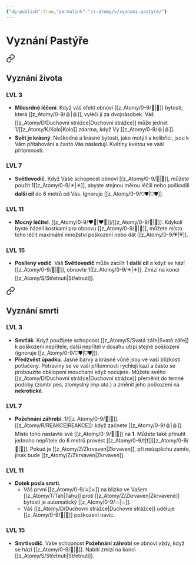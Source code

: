 ```yaml
---
{"dg-publish":true,"permalink":"/z-atomy/v/vyznani-pastyre/"}
---
```


# Vyznání Pastýře

<div class="transclusion internal-embed is-loaded"><a class="markdown-embed-link" href="/z-atomy/v/vyznani-zivota/" aria-label="Open link"><svg xmlns="http://www.w3.org/2000/svg" width="24" height="24" viewBox="0 0 24 24" fill="none" stroke="currentColor" stroke-width="2" stroke-linecap="round" stroke-linejoin="round" class="svg-icon lucide-link"><path d="M10 13a5 5 0 0 0 7.54.54l3-3a5 5 0 0 0-7.07-7.07l-1.72 1.71"></path><path d="M14 11a5 5 0 0 0-7.54-.54l-3 3a5 5 0 0 0 7.07 7.07l1.71-1.71"></path></svg></a><div class="markdown-embed">




## Vyznání života
### LVL 3
- **Milosrdné léčení**. Když váš efekt obnoví [[z_Atomy/0-9/💖\|💖]]  bytosti, která [[z_Atomy/0-9/🩸\|🩸]], vyléčí ji za dvojnásobek. Váš [[z_Atomy/D/Duchovní strážce\|Duchovní strážce]] může jednat 1/[[z_Atomy/K/Kolo\|Kolo]] zdarma, když Vy [[z_Atomy/0-9/🩸\|🩸]].
- **Svět je krásný**. Neškodné a krásné bytosti, jako motýli a kolibříci, jsou k Vám přitahováni a často Vás následují. Květiny kvetou ve vaší přítomnosti.

### LVL 7
- **Světlovodič**. Když Vaše schopnost obnoví [[z_Atomy/0-9/💖\|💖]], můžete použít 1[[z_Atomy/0-9/✴️\|✴️]], abyste stejnou měrou léčili nebo poškodili **další cíl** do 6 metrů od Vás. Ignoruje [[z_Atomy/0-9/⛉⛊\|⛉⛊]].

### LVL 11
- **Mocný léčitel**. [[z_Atomy/0-9/❤️‍🔥\|❤️‍🔥]]/[[z_Atomy/0-9/🔋\|🔋]]. Kdykoli byste házeli kostkami pro obnovu [[z_Atomy/0-9/💖\|💖]], můžete místo toho léčit maximální množství poškození nebo dát [[z_Atomy/0-9/💗\|💗]].

### LVL 15
- **Posílený vodič**. Váš **Světlovodič** může zacílit 1 **další cíl** a když se hází [[z_Atomy/0-9/🏁\|🏁]], obnovte 1[[z_Atomy/0-9/✴️\|✴️]]. Zmizí na konci [[z_Atomy/S/Střetnutí\|Střetnutí]].

</div></div>


<div class="transclusion internal-embed is-loaded"><a class="markdown-embed-link" href="/z-atomy/v/vyznani-smrti/" aria-label="Open link"><svg xmlns="http://www.w3.org/2000/svg" width="24" height="24" viewBox="0 0 24 24" fill="none" stroke="currentColor" stroke-width="2" stroke-linecap="round" stroke-linejoin="round" class="svg-icon lucide-link"><path d="M10 13a5 5 0 0 0 7.54.54l3-3a5 5 0 0 0-7.07-7.07l-1.72 1.71"></path><path d="M14 11a5 5 0 0 0-7.54-.54l-3 3a5 5 0 0 0 7.07 7.07l1.71-1.71"></path></svg></a><div class="markdown-embed">




## Vyznání smrti
### LVL 3
- **Smrťák**. Když použijete schopnost [[z_Atomy/S/Svatá záře\|Svatá záře]] k poškození nepřítele, další nepřítel v dosahu utrpí stejné poškození (ignoruje [[z_Atomy/0-9/⛉⛊\|⛉⛊]]).
- **Předzvěst úpadku**. Jasné barvy a krásné vůně jsou ve vaší blízkosti potlačeny. Potraviny se ve vaší přítomnosti rychleji kazí a často se probouzíte obklopeni mouchami když nocujete. Můžete svého [[z_Atomy/D/Duchovní strážce\|Duchovní strážce]] přeměnit do temné podoby (zombí pes, zlomyslný imp atd.) a změnit jeho poškození na **nekrotické**.

### LVL 7
- **Požehnání záhrobí**. 1/[[z_Atomy/0-9/🔋\|🔋]]. [[z_Atomy/R/REAKCE\|REAKCE]]: když začnete [[z_Atomy/0-9/🩸\|🩸]]. Místo toho nastavte své [[z_Atomy/0-9/💖\|💖]] na **1**. Můžete také přinutit jednoho nepřítele do 6 metrů provést [[z_Atomy/0-9/❗\|❗]][[z_Atomy/0-9/💪\|💪]]. Pokud je [[z_Atomy/Z/Zkrvaven\|Zkrvaven]], při neúspěchu zemře, jinak bude [[z_Atomy/Z/Zkrvaven\|Zkrvaven]].

### LVL 11
- **Dotek posla smrti**. 
	- Váš první [[z_Atomy/0-9/⚔️\|⚔️]] na blízko ve Vašem [[z_Atomy/T/Tah\|Tahu]] proti [[z_Atomy/Z/Zkrvaven\|Zkrvavené]] bytosti je automatický [[z_Atomy/0-9/💥\|💥]]. 
	- Váš [[z_Atomy/D/Duchovní strážce\|Duchovní strážce]] uděluje [[z_Atomy/0-9/💪\|💪]] poškození navíc.

### LVL 15
- **Smrtivodič**. Vaše schopnost **Požehnání záhrobí** se obnoví vždy, když se hází [[z_Atomy/0-9/🏁\|🏁]]. Nabití zmizí na konci [[z_Atomy/S/Střetnutí\|Střetnutí]].

</div></div>

